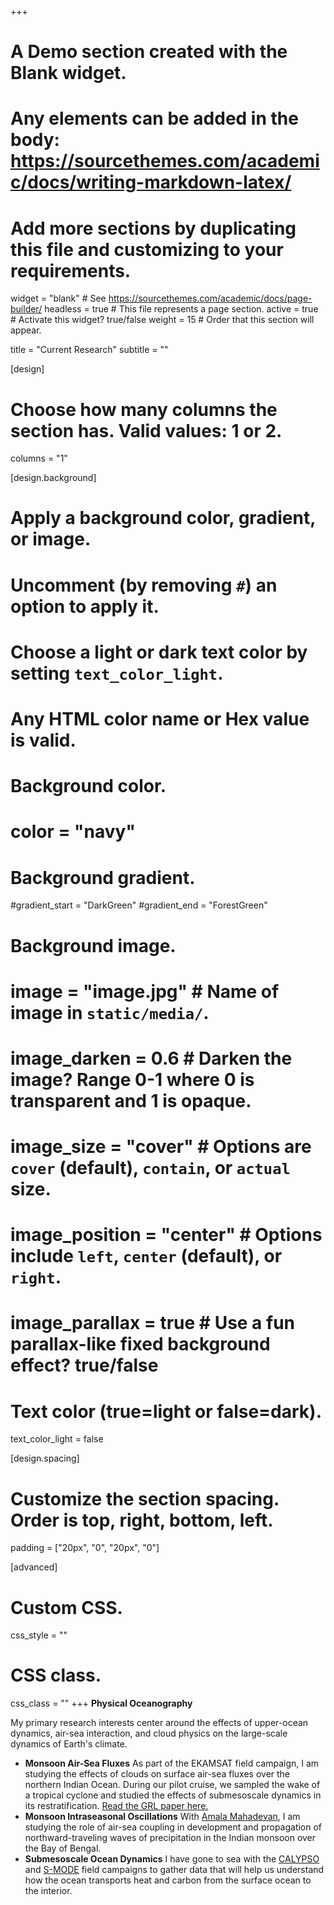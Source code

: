 +++
# A Demo section created with the Blank widget.
# Any elements can be added in the body: https://sourcethemes.com/academic/docs/writing-markdown-latex/
# Add more sections by duplicating this file and customizing to your requirements.

widget = "blank"  # See https://sourcethemes.com/academic/docs/page-builder/
headless = true  # This file represents a page section.
active = true  # Activate this widget? true/false
weight = 15  # Order that this section will appear.

title = "Current Research"
subtitle = ""

[design]
  # Choose how many columns the section has. Valid values: 1 or 2.
  columns = "1"

[design.background]
  # Apply a background color, gradient, or image.
  #   Uncomment (by removing `#`) an option to apply it.
  #   Choose a light or dark text color by setting `text_color_light`.
  #   Any HTML color name or Hex value is valid.

  # Background color.
  # color = "navy"

  # Background gradient.
  #gradient_start = "DarkGreen"
  #gradient_end = "ForestGreen"

  # Background image.
  # image = "image.jpg"  # Name of image in `static/media/`.
  # image_darken = 0.6  # Darken the image? Range 0-1 where 0 is transparent and 1 is opaque.
  # image_size = "cover"  #  Options are `cover` (default), `contain`, or `actual` size.
  # image_position = "center"  # Options include `left`, `center` (default), or `right`.
  # image_parallax = true  # Use a fun parallax-like fixed background effect? true/false

  # Text color (true=light or false=dark).
  text_color_light = false

[design.spacing]
  # Customize the section spacing. Order is top, right, bottom, left.
  padding = ["20px", "0", "20px", "0"]

[advanced]
 # Custom CSS.
 css_style = ""

 # CSS class.
 css_class = ""
+++
**Physical Oceanography**

My primary research interests center around the effects of upper-ocean dynamics, air-sea interaction, and cloud physics on the large-scale dynamics of Earth's climate. 
- **Monsoon Air-Sea Fluxes** As part of the EKAMSAT field campaign, I am studying the effects of clouds on surface air-sea fluxes over the northern Indian Ocean. During our pilot cruise, we sampled the wake of a tropical cyclone and studied the effects of submesoscale dynamics in its restratification. [Read the GRL paper here.](https://agupubs.onlinelibrary.wiley.com/doi/full/10.1029/2024GL112413)
- **Monsoon Intraseasonal Oscillations** With [Amala Mahadevan](https://mahadevan.whoi.edu/), I am studying the role of air-sea coupling in development and propagation of northward-traveling waves of precipitation in the Indian monsoon over the Bay of Bengal.
- **Submesoscale Ocean Dynamics** I have gone to sea with the [CALYPSO](https://calypsodri.whoi.edu/) and [S-MODE](https://espo.nasa.gov/s-mode/content/S-MODE) field campaigns to gather data that will help us understand how the ocean transports heat and carbon from the surface ocean to the interior.
